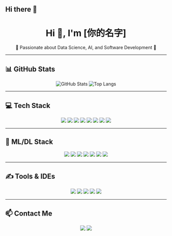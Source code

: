 ## Hi there 👋

<h1 align="center">Hi 👋, I'm [你的名字]</h1>
<p align="center">🌱 Passionate about Data Science, AI, and Software Development 🚀</p>

---

## 📊 GitHub Stats

<p align="center">
  <img src="https://github-readme-stats.vercel.app/api?username=你的GitHub帳號&show_icons=true&theme=radical" alt="GitHub Stats" />
  <img src="https://github-readme-stats.vercel.app/api/top-langs/?username=你的GitHub帳號&layout=compact&theme=radical" alt="Top Langs" />
</p>

---

## 💻 Tech Stack

<p align="center">
  <!-- 基礎技術 -->
  <img src="https://img.shields.io/badge/Python-3776AB?style=for-the-badge&logo=python&logoColor=white"/>
  <img src="https://img.shields.io/badge/JavaScript-F7DF1E?style=for-the-badge&logo=java&logoColor=black"/>
  <img src="https://img.shields.io/badge/MySQL-005C84?style=for-the-badge&logo=mariadb&logoColor=white"/>
  <img src="https://img.shields.io/badge/MongoDB-4EA94B?style=for-the-badge&logo=mongodb&logoColor=white"/>
  <img src="https://img.shields.io/badge/Docker-2496ED?style=for-the-badge&logo=docker&logoColor=white"/>
  <img src="https://img.shields.io/badge/AWS-232F3E?style=for-the-badge&logo=amazon-aws&logoColor=white"/>
  <img src="https://img.shields.io/badge/Firebase-FFCA28?style=for-the-badge&logo=firebase&logoColor=black"/>
  <img src="https://img.shields.io/badge/Neo4j-008CC1?style=for-the-badge&logo=neo4j&logoColor=white"/>
</p>

---

## 🧠 ML/DL Stack

<p align="center">
  <img src="https://img.shields.io/badge/Numpy-013243?style=for-the-badge&logo=numpy&logoColor=white"/>
  <img src="https://img.shields.io/badge/Pandas-150458?style=for-the-badge&logo=pandas&logoColor=white"/>
  <img src="https://img.shields.io/badge/Matplotlib-11557C?style=for-the-badge&logo=matplotlib&logoColor=white"/>
  <img src="https://img.shields.io/badge/Scikit--Learn-F7931E?style=for-the-badge&logo=scikit-learn&logoColor=white"/>
  <img src="https://img.shields.io/badge/TensorFlow-FF6F00?style=for-the-badge&logo=tensorflow&logoColor=white"/>
  <img src="https://img.shields.io/badge/PyTorch-EE4C2C?style=for-the-badge&logo=pytorch&logoColor=white"/>
  <img src="https://img.shields.io/badge/Keras-D00000?style=for-the-badge&logo=keras&logoColor=white"/>
</p>

---

## ✍️ Tools & IDEs

<p align="center">
  <img src="https://img.shields.io/badge/Jupyter-F37626?style=for-the-badge&logo=jupyter&logoColor=white"/>
  <img src="https://img.shields.io/badge/Anaconda-44A833?style=for-the-badge&logo=anaconda&logoColor=white"/>
  <img src="https://img.shields.io/badge/VS Code-007ACC?style=for-the-badge&logo=visual-studio-code&logoColor=white"/>
  <img src="https://img.shields.io/badge/RStudio-75AADB?style=for-the-badge&logo=rstudio&logoColor=white"/>
  <img src="https://img.shields.io/badge/Spyder-FF0000?style=for-the-badge&logo=spyder-ide&logoColor=white"/>
</p>

---

## 📫 Contact Me

<p align="center">
  <a href="mailto:你的email@gmail.com"><img src="https://img.shields.io/badge/Gmail-D14836?style=for-the-badge&logo=gmail&logoColor=white"/></a>
  <a href="https://www.linkedin.com/in/你的LinkedIn帳號"><img src="https://img.shields.io/badge/LinkedIn-0077B5?style=for-the-badge&logo=linkedin&logoColor=white"/></a>
</p>

